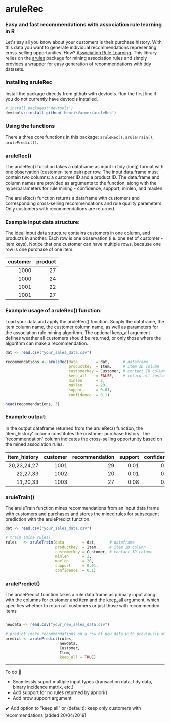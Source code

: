 # aruleRec

### Easy and fast recommendations with association rule learning in R

Let's say all you know about your customers is their purchase history. With this data you want to generate individual recommendations representing cross-selling opportunities. How? [Association Rule Learning.](https://en.wikipedia.org/wiki/Association_rule_learning) This library relies on the [arules](https://cran.r-project.org/web/packages/arules/index.html) package for mining association rules and simply provides a wrapper for easy generation of recommendations with tidy datasets. 

### Installing aruleRec
Install the package directly from github with devtools. Run the first line if you do not currently have devtools installed.

```R
# install.packages('devtools') 
devtools::install_github('HenrikVarmer/aruleRec')
```
### Using the functions
There a three core functions in this package: ```aruleRec()```, ```aruleTrain()```, ```arulePredict()```. 

### aruleRec()

The aruleRec() function takes a dataframe as input in tidy (long) format with one observation (customer-item pair) per row. The input data.frame must contain two columns: a customer ID and a product ID. The data.frame and column names are provided as arguments to the function, along with the hyperparameters for rule mining - confidence, support, minlen, and maxlen.

The aruleRec() function returns a dataframe with customers and corresponding cross-selling recommendations and rule quality parameters. Only customers with recommendations are returned.

### Example input data structure:

The ideal input data structure contains customers in one column, and products in another. Each row is one observation (i.e. one set of customer - item keys). Notice that one customer can have multiple rows, because one row is one purchase of one item. 

| customer      | product       |
| ------------: |--------------:|
| 1000          | 27            |
| 1000          | 24            |
| 1001          | 22            |
| 1001          | 27            |

### Example usage of aruleRec() function:

Load your data and apply the aruleRec() function. Supply the dataframe, the item column name, the customer column name, as well as parameters for the association rule mining algorithm. The optional keep_all argument defines weather all customers should be returned, or only those where the algorithm can make a recommendation. 

```R
dat <- read.csv("your_sales_data.csv")

recommendations <- aruleRec(data        = dat,      # dataframe
                            productkey  = Item,     # item ID column
                            customerkey = Customer, # contact ID column
                            keep_all    = FALSE,    # return all customers or just those with recommended items
                            minlen      = 2, 
                            maxlen      = 20, 
                            support     = 0.01, 
                            confidence  = 0.1)

head(recommendations, 3)

```

### Example output:

In the output dataframe returned from the aruleRec() function, the 'item_history' column constitutes the customer purchase history. The 'recommendation' column indicates the cross-selling opportunity based on the mined association rules. 

| item_history    | customer   |	recommendation  |	support   | confidence  | lift   |	count  |
|----------------:|-----------:|-----------------:|----------:|------------:|-------:|--------:|
| 20,23,24,27     |     1001   |	           29   |	0.01      | 0.73	      | 4.24   |	  1305 |
| 22,27,33        |     1002   |	           20   |	0.01      | 0.85	      | 1.97   |	  1453 |
| 11,20,33        |     1003   |	           27   |	0.08      | 0.75	      | 1.42   |	  1151 |

### aruleTrain()

The aruleTrain function mines recommendations from an input data frame with customers and purchases and stores the mined rules for subsequent prediction with the arulePredict function. 

```R
dat <- read.csv("your_sales_data.csv")

# train (mine rules)
rules   <- aruleTrain(data        = dat,      # dataframe
                      productkey  = Item,     # item ID column
                      customerkey = Customer, # contact ID column
                      minlen      = 2, 
                      maxlen      = 20, 
                      support     = 0.01, 
                      confidence  = 0.1)
```

### arulePredict()

The arulePredict function takes a rule data.frame as primary input along with the columns for customer and item and the keep_all argument, which specifies whether to return all customers or just those with recommended items

```R

newdata <- read.csv("your_new_sales_data.csv")

# predict (make recommendations on a row of new data with previously mined rules)
predict <- arulePredict(rules, 
                        newdata, 
                        Customer, 
                        Item, 
                        keep_all = TRUE)

```

--------------------

To do :pencil:
* Seamlessly suport multiple input types (transaction data, tidy data, binary incidence matrix, etc.) 
* Add support for no rules returned by apriori()
* Add nrow support argument

:heavy_check_mark: Add option to "keep all" or (default): keep only customers with recommendations (added 20/04/2019)
